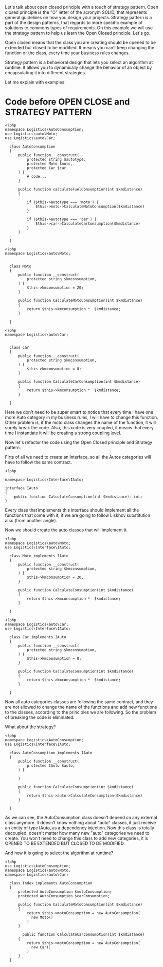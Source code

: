 Let's talk about open closed principle with a touch of strategy pattern.
Open closed principle is the "O" letter of the acronym SOLID, that represents general guidelines on how you design your projects.
Strategy pattern is a part of the design patterns, that regards to more specific example of solutions to commons types of requirements.
On this example we will use the strategy pattern to help us learn the Open Closed principle.
Let's go.

Open closed means that the class you are creating should be opened to be extended but closed to be modified.
It means you can't keep changing the function or the class, every time your business rules changes.

Strategy pattern is a behavioral design that lets you select an algorithm at runtime. 
It allows you to dynamically change the behavior of an object by encapsulating it into different strategies.

Let me explain with examples:
# Code before OPEN CLOSE and STRATEGY PATTERN
```
<?php 
namespace Logistics\AutoConsumption;
use Logistics\auto\Moto;
use Logistics\auto\Car;

  class AutoConsumption
  {
      public function __construct(
          protected string $autotype,
          protected Moto $moto,
          protected Car $car
      ) {
          # code...
      }
  
      public function calculateFuelConsumption(int $kmdistance)
      {
  
          if ($this->autotype === 'moto') {
              $this->moto->CalculateMotoConsumption($kmdistance)
          }
  
          if ($this->autotype === 'car') {
              $this->car->CalculateCarConsumption($kmdistance)
          }
      }
  
  }
```

```
<?php 
namespace Logistics\auto\Moto;


  class Moto
  {
      public function __construct(
          protected string $kmconsumption,
      ) {
          $this->kmconsumption = 20;
      }
  
      public function CalculateMotoConsumption(int $kmdistance)
      {
          return $this->kmconsumption *  $kmdistance;
      }
  
  }
```

```
<?php 
namespace Logistics\auto\Car;


  class Car
  {
      public function __construct(
          protected string $kmconsumption,
      ) {
          $this->kmconsumption = 8;
      }
  
      public function CalculateCarConsumption(int $kmdistance)
      {
          return $this->kmconsumption *  $kmdistance;
      }
  
  }
```

Here we don't need to be super smart to notice that every time I have one more Auto category in my business rules, I will have to change this function.
Other problem is, if the moto class changes the name of the function, it will surely break the code.
Also, this code is very coupled, it means that every time I instantiate it will be creating a strong coupling level.

Now let's refactor the code using the Open Closed principle and Strategy pattern:

Firts of all we need to create an Interface, so all the Autos categories will have to follow the same contract.

```
<?php

namespace Logistics\Interface\IAuto;

interface IAuto
{
    public function CalculateConsumption(int $kmdistance): int;
}
```

Every class that implements this interface should implement all the functions that come with it, if we are going to follow Liskhov substitution also (from another angle).

Now we should create the auto classes that will implement it.

```
<?php 
namespace Logistics\auto\Moto;
use Logistics\Interface\IAuto;

  class Moto implements IAuto
  {
      public function __construct(
          protected string $kmconsumption,
      ) {
          $this->kmconsumption = 20;
      }
  
      public function CalculateConsumption(int $kmdistance)
      {
          return $this->kmconsumption *  $kmdistance;
      }
  
  }
```

```
<?php 
namespace Logistics\auto\Car;
use Logistics\Interface\IAuto;

  class Car implements IAuto
  {
      public function __construct(
          protected string $kmconsumption,
      ) {
          $this->kmconsumption = 8;
      }
  
      public function CalculateConsumption(int $kmdistance)
      {
          return $this->kmconsumption *  $kmdistance;
      }
  
  }
```
Now all auto categories classes are following the same contract, and they are not allowed to change the name of the functions and add new functions to the classes, according to the principles we are following.
So the problem of breaking the code is eliminated.

What about the strategy?

```
<?php 
namespace Logistics\AutoConsumption;
use Logistics\Interface\IAuto;

  class AutoConsumption implements IAuto
  {
      public function __construct(
          protected IAuto $auto,
      ) {

      }
  
      public function CalculateConsumption(int $kmdistance)
      {
          return $this->auto->CalculateConsumption($kmdistance)
      }
  
  }
```
As we can see, the AutoConsumption class doesn't depend on any external class anymore. It doesn't know nothing about "auto" classes, it just receive an entity of type IAuto, as a dependency injection.
Now this class is totally decoupled, doesn't matter how many new "auto" categories we need to create.
You won't need to change this class to add new categories, it is OPENED TO BE EXTENDED BUT CLOSED TO DE MODIFIED.

And how it is going to select the algorithm at runtime?
```
<?php 
use Logistics\AutoConsumption;
namespace Logistics\auto\Moto;
namespace Logistics\auto\Car;

  class Index implements AutoConsumption
  {
      protected AutoConsumption $motoConsumption;
      protected AutoConsumption $carConsumption;
  
      public function CalculateMotoConsumption(int $kmdistance)
      {
          return $this->motoConsumption = new AutoConsumption(
            new Moto()
          )
      }

        public function CalculateCarConsumption(int $kmdistance)
      {
          return $this->motoConsumption = new AutoConsumption(
            new Car()
          )
      }
  }
```

